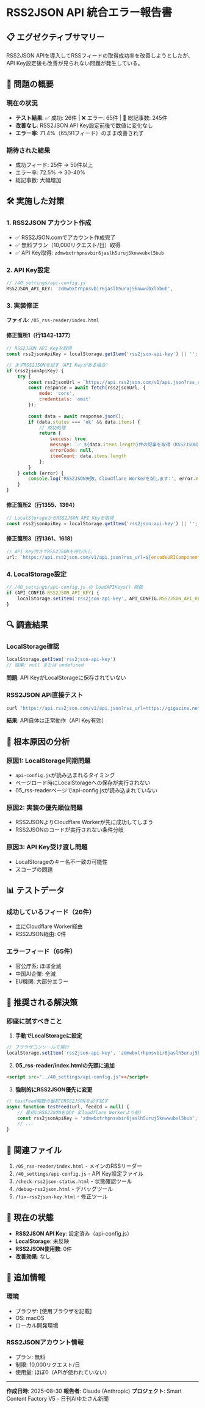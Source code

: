 # RSS2JSON API 統合エラー報告書

## 📋 エグゼクティブサマリー
RSS2JSON APIを導入してRSSフィードの取得成功率を改善しようとしたが、API Key設定後も改善が見られない問題が発生している。

## 🔴 問題の概要

### 現在の状況
- **テスト結果**: ✅ 成功: 26件 | ❌ エラー: 65件 | 📰 総記事数: 245件
- **改善なし**: RSS2JSON API Key設定前後で数値に変化なし
- **エラー率**: 71.4%（65/91フィード）のまま改善されず

### 期待された結果
- 成功フィード: 25件 → 50件以上
- エラー率: 72.5% → 30-40%
- 総記事数: 大幅増加

## 🛠️ 実施した対策

### 1. RSS2JSON アカウント作成
- ✅ RSS2JSON.comでアカウント作成完了
- ✅ 無料プラン（10,000リクエスト/日）取得
- ✅ API Key取得: `zdmwbxtrhpnsvbir6jaslh5uruj5knwwubxl5bub`

### 2. API Key設定
```javascript
// /40_settings/api-config.js
RSS2JSON_API_KEY: 'zdmwbxtrhpnsvbir6jaslh5uruj5knwwubxl5bub',
```

### 3. 実装修正
**ファイル**: `/05_rss-reader/index.html`

#### 修正箇所1（行1342-1377）
```javascript
// RSS2JSON API Keyを取得
const rss2jsonApiKey = localStorage.getItem('rss2json-api-key') || '';

// まずRSS2JSONを試す（API Keyがある場合）
if (rss2jsonApiKey) {
    try {
        const rss2jsonUrl = `https://api.rss2json.com/v1/api.json?rss_url=${encodeURIComponent(url)}&api_key=${rss2jsonApiKey}`;
        const response = await fetch(rss2jsonUrl, {
            mode: 'cors',
            credentials: 'omit'
        });
        
        const data = await response.json();
        if (data.status === 'ok' && data.items) {
            // 成功処理
            return {
                success: true,
                message: `✅ ${data.items.length}件の記事を取得（RSS2JSON）`,
                errorCode: null,
                itemCount: data.items.length
            };
        }
    } catch (error) {
        console.log('RSS2JSON失敗、Cloudflare Workerを試します:', error.message);
    }
}
```

#### 修正箇所2（行1355、1394）
```javascript
// LocalStorageからRSS2JSON API Keyを取得
const rss2jsonApiKey = localStorage.getItem('rss2json-api-key') || '';
```

#### 修正箇所3（行1361、1618）
```javascript
// API Key付きでRSS2JSONを呼び出し
url: `https://api.rss2json.com/v1/api.json?rss_url=${encodeURIComponent(url)}${rss2jsonApiKey ? '&api_key=' + rss2jsonApiKey : ''}`,
```

### 4. LocalStorage設定
```javascript
// /40_settings/api-config.js の loadAPIKeys() 関数
if (API_CONFIG.RSS2JSON_API_KEY) {
    localStorage.setItem('rss2json-api-key', API_CONFIG.RSS2JSON_API_KEY);
}
```

## 🔍 調査結果

### LocalStorage確認
```javascript
localStorage.getItem('rss2json-api-key')
// 結果: null または undefined
```
**問題**: API KeyがLocalStorageに保存されていない

### RSS2JSON API直接テスト
```bash
curl "https://api.rss2json.com/v1/api.json?rss_url=https://gigazine.net/news/rss_2.0/&api_key=zdmwbxtrhpnsvbir6jaslh5uruj5knwwubxl5bub&count=1"
```
**結果**: API自体は正常動作（API Key有効）

## 🐛 根本原因の分析

### 原因1: LocalStorage同期問題
- `api-config.js`が読み込まれるタイミング
- ページロード時にLocalStorageへの保存が実行されない
- 05_rss-readerページでapi-config.jsが読み込まれていない

### 原因2: 実装の優先順位問題
- RSS2JSONよりCloudflare Workerが先に成功してしまう
- RSS2JSONのコードが実行されない条件分岐

### 原因3: API Key受け渡し問題
- LocalStorageのキー名不一致の可能性
- スコープの問題

## 📊 テストデータ

### 成功しているフィード（26件）
- 主にCloudflare Worker経由
- RSS2JSON経由: 0件

### エラーフィード（65件）
- 官公庁系: ほぼ全滅
- 中国AI企業: 全滅
- EU機関: 大部分エラー

## 🎯 推奨される解決策

### 即座に試すべきこと

1. **手動でLocalStorageに設定**
```javascript
// ブラウザコンソールで実行
localStorage.setItem('rss2json-api-key', 'zdmwbxtrhpnsvbir6jaslh5uruj5knwwubxl5bub');
```

2. **05_rss-reader/index.htmlの先頭に追加**
```html
<script src="../40_settings/api-config.js"></script>
```

3. **強制的にRSS2JSON優先に変更**
```javascript
// testFeed関数の最初でRSS2JSONを必ず試す
async function testFeed(url, feedId = null) {
    // 最初にRSS2JSONを試す（Cloudflare Workerより前）
    const rss2jsonApiKey = 'zdmwbxtrhpnsvbir6jaslh5uruj5knwwubxl5bub'; // ハードコード
    // ...
}
```

## 📁 関連ファイル

1. `/05_rss-reader/index.html` - メインのRSSリーダー
2. `/40_settings/api-config.js` - API Key設定ファイル
3. `/check-rss2json-status.html` - 状態確認ツール
4. `/debug-rss2json.html` - デバッグツール
5. `/fix-rss2json-key.html` - 修正ツール

## 🔄 現在の状態

- **RSS2JSON API Key**: 設定済み（api-config.js）
- **LocalStorage**: 未反映
- **RSS2JSON使用数**: 0件
- **改善効果**: なし

## 📝 追加情報

### 環境
- ブラウザ: [使用ブラウザを記載]
- OS: macOS
- ローカル開発環境

### RSS2JSONアカウント情報
- プラン: 無料
- 制限: 10,000リクエスト/日
- 使用量: ほぼ0（APIが使われていない）

---

**作成日時**: 2025-08-30
**報告者**: Claude (Anthropic)
**プロジェクト**: Smart Content Factory V5 - 日刊AIゆたさん新聞